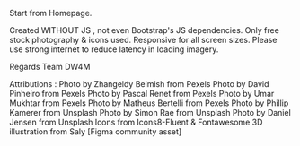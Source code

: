 Start from Homepage.

Created WITHOUT JS , not even Bootstrap's JS dependencies.
Only free stock photography & icons used.
Responsive for all screen sizes.
Please use strong internet to reduce latency in loading imagery.

Regards
Team DW4M

Attributions :
Photo by Zhangeldy Beimish from Pexels
Photo by David Pinheiro from Pexels
Photo by Pascal Renet from Pexels
Photo by Umar Mukhtar from Pexels
Photo by Matheus Bertelli from Pexels
Photo by Phillip Kamerer from Unsplash
Photo by Simon Rae from Unsplash
Photo by Daniel Jensen from Unsplash
Icons from Icons8-Fluent & Fontawesome
3D illustration from Saly [Figma community asset]
